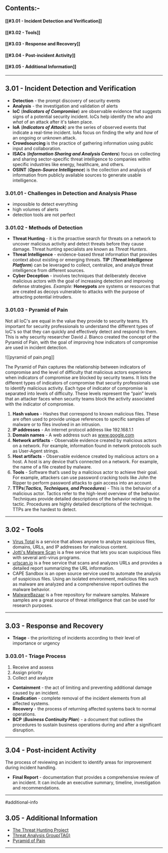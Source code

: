 
## Contents:-

#### [[#3.01 - Incident Detection and Verification]]
#### [[#3.02 - Tools]]
#### [[#3.03 - Response and Recovery]]
#### [[#3.04 - Post-incident Activity]]
#### [[#3.05 - Additional Information]]

---

## 3.01 - Incident Detection and Verification

- **Detection** - the prompt discovery of security events
- **Analysis** - the investigation and validation of alerts
- **IoC** (***Indicators of Compromise***) are observable evidence that suggests signs of a potential security incident. IoCs help identify the *who* and *what* of an attack after it's taken place.
- **IoA** (***Indicators of Attack***) are the series of observed events that indicate a real-time incident. IoAs focus on finding the *why* and *how* of an ongoing or unknown attack.
- **Crowdsourcing** is the practice of gathering information using public input and collaboration.
- **ISACs** (***Information Sharing and Analysis Centers***) focus on collecting and sharing sector-specific threat intelligence to companies within specific industries like energy, healthcare, and others.
- **OSINT** (***Open-Source Intelligence***) is the collection and analysis of information from publicly available sources to generate usable intelligence. 
### 3.01.01 - Challenges in Detection and Analysis Phase

- impossible to detect everything
- high volumes of alerts
- detection tools are not perfect

### 3.01.02 - Methods of Detection

- **Threat Hunting** - it is the proactive search for threats on a network to uncover malicious activity and detect threats before they cause damage. Threat hunting specialists are known as *Threat Hunters*.
- **Threat Intelligence** - evidence-based threat information that provides context about existing or emerging threats. **TIP** (***Threat Intelligence Platform***) can be leveraged to collect, centralize, and analyze threat intelligence from different sources.
- **Cyber Deception** - involves techniques that deliberately deceive malicious actors with the goal of increasing detection and improving defense strategies. *Example:* **Honeypots** are systems or resources that are created as decoys vulnerable to attacks with the purpose of attracting potential intruders.

### 3.01.03 - Pyramid of Pain

Not all IoC's are equal in the value they provide to security teams. It’s important for security professionals to understand the different types of IoC's so that they can quickly and effectively detect and respond to them. This is why security researcher David J. Bianco created the concept of the Pyramid of Pain, with the goal of improving how indicators of compromise are used in incident detection.

![[pyramid of pain.png]]

The Pyramid of Pain captures the relationship between indicators of compromise and the level of difficulty that malicious actors experience when indicators of compromise are blocked by security teams. It lists the different types of indicators of compromise that security professionals use to identify malicious activity. 
Each type of indicator of compromise is separated into levels of difficulty. These levels represent the “pain” levels that an attacker faces when security teams block the activity associated with the indicator of compromise.

1. **Hash values** - Hashes that correspond to known malicious files. These are often used to provide unique references to specific samples of malware or to files involved in an intrusion.
2. **IP addresses** - An internet protocol address like 192.168.1.1
3. **Domain names** - A web address such as www.google.com 
4. **Network artifacts** - Observable evidence created by malicious actors on a network. For example, information found in network protocols such as User-Agent strings. 
5. **Host artifacts** - Observable evidence created by malicious actors on a host. A host is any device that’s connected on a network. For example, the name of a file created by malware.
6. **Tools** - Software that’s used by a malicious actor to achieve their goal. For example, attackers can use password cracking tools like John the Ripper to perform password attacks to gain access into an account.
7. **TTPs**(***Tactics, Techniques, and Procedures***) - This is the behavior of a malicious actor. Tactics refer to the high-level overview of the behavior. Techniques provide detailed descriptions of the behavior relating to the tactic. Procedures are highly detailed descriptions of the technique. TTPs are the hardest to detect.

---

## 3.02 - Tools

- [Virus Total](https://www.virustotal.com/gui/home/upload) is a service that allows anyone to analyze suspicious files, domains, URLs, and IP addresses for malicious content.
- [Jotti's Malware Scan](https://virusscan.jotti.org) is a free service that lets you scan suspicious files with several anti-virus programs.
- [urlscan.io](https://urlscan.io) is a free service that scans and analyzes URLs and provides a detailed report summarizing the URL information.
- CAPE Sandbox is an open source service used to automate the analysis of suspicious files. Using an isolated environment, malicious files such as malware are analyzed and a comprehensive report outlines the malware behavior.
- [MalwareBazaar](https://bazaar.abuse.ch/browse/) is a free repository for malware samples. Malware samples are a great source of threat intelligence that can be used for research purposes. 

---

## 3.03 - Response and Recovery

- **Triage** - the prioritizing of incidents according to their level of importance or urgency

### 3.03.01 - Triage Process

1. Receive and assess
2. Assign priority
3. Collect and analyze

- **Containment** - the act of limiting and preventing additional damage caused by an incident.
- **Eradication** - complete removal of the incident elements from all affected systems.
- **Recovery** - the process of returning affected systems back to normal operations.
- **BCP** (***Business Continuity Plan***) - a document that outlines the procedures to sustain business operations during and after a significant disruption.

---

## 3.04 - Post-incident Activity

The process of reviewing an incident to identify areas for improvement during incident handling.

- **Final Report** - documentation that provides a comprehensive review of an incident. It can include an executive summary, timeline, investigation and recommendations.

---

#additional-info 
## 3.05 - Additional Information

- [The Threat Hunting Project](https://www.threathunting.net/)
- [Threat Analysis Group(TAG)](https://blog.google/threat-analysis-group/)
- [Pyramid of Pain](http://detect-respond.blogspot.com/2013/03/the-pyramid-of-pain.html)

---
